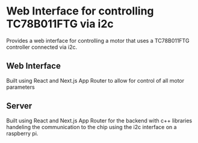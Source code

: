 # Web Interface for controlling TC78B011FTG via i2c

Provides a web interface for controlling a motor that uses a TC78B011FTG controller connected via i2c.

## Web Interface

Built using React and Next.js App Router to allow for control of all motor parameters

## Server

Built using React and Next.js App Router for the backend with c++ libraries handeling the communication to the chip using the i2c interface on a raspberry pi.
